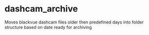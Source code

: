 # dashcam_archive
Moves blackvue dashcam files older then predefined days into folder structure based on date ready for archiving
